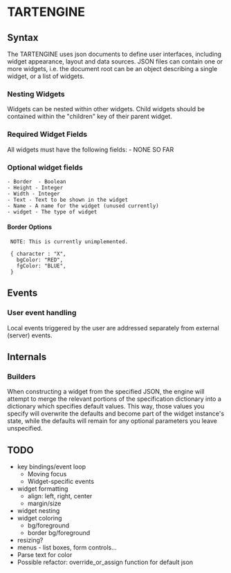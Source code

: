 # TARTENGINE

## Syntax

The TARTENGINE uses json documents to define user interfaces, including widget appearance, layout and data sources.
JSON files can contain one or more widgets, i.e. the document root can be an object describing a single widget, or a list of widgets.

### Nesting Widgets

Widgets can be nested within other widgets. Child widgets should be contained within the "children" key of their parent widget.

### Required Widget Fields

All widgets must have the following fields:
    - NONE SO FAR

### Optional widget fields

    - Border  - Boolean
    - Height - Integer
    - Width - Integer
    - Text - Text to be shown in the widget
    - Name - A name for the widget (unused currently)
    - widget - The type of widget

#### Border Options

     NOTE: This is currently unimplemented.

     { character : "X",
       bgColor: "RED",
       fgColor: "BLUE",
     }

## Events

### User event handling

Local events triggered by the user are addressed separately from external (server) events.

## Internals

### Builders

When constructing a widget from the specified JSON, the engine will attempt to merge the relevant portions of the specification dictionary into a dictionary which specifies default values. This way, those values you specify will overwrite the defaults and become part of the widget instance's state, while the defaults will remain for any optional parameters you leave unspecified.

## TODO

 - key bindings/event loop
   - Moving focus
   - Widget-specific events
 - widget formatting
   - align: left, right, center
   - margin/size
 - widget nesting
 - widget coloring
   - bg/foreground
   - border bg/foreground
 - resizing?
 - menus - list boxes, form controls...
 - Parse text for color
 - Possible refactor: override_or_assign function for default json
